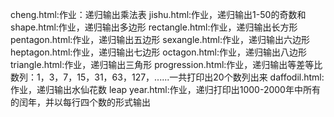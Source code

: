 cheng.html:作业：递归输出乘法表
jishu.html:作业，递归输出1-50的奇数和
shape.html:作业，递归输出多边形
rectangle.html:作业，递归输出长方形
pentagon.html:作业，递归输出五边形
sexangle.html:作业，递归输出六边形
heptagon.html:作业，递归输出七边形
octagon.html:作业，递归输出八边形
triangle.html:作业，递归输出三角形
progression.html:作业，递归输出等差等比数列：1，3，7，15，31，63，127，......一共打印出20个数列出来
daffodil.html:作业，递归输出水仙花数
leap year.html:作业，递归打印出1000-2000年中所有的闰年，并以每行四个数的形式输出